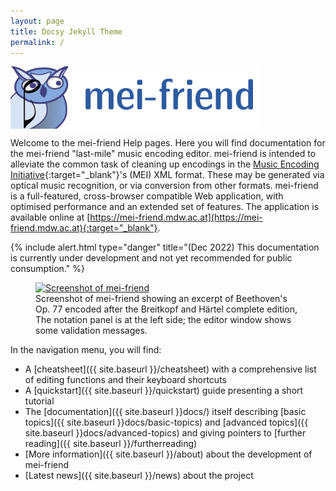 ```yaml
---
layout: page
title: Docsy Jekyll Theme
permalink: /
---
```


<a href="https://mei-friend.mdw.ac.at" target="_blank">
    <img src="assets/img/menu-logo.png" alt="mei-friend logo" width="400px" style="margin:0px; display:block;"/>
</a>

Welcome to the mei-friend Help pages. Here you will find documentation for the mei-friend "last-mile" music encoding editor. 
mei-friend is intended to alleviate the common task of cleaning up encodings in the [Music Encoding Initiative](https://music-encoding.org/){:target="_blank"}'s (MEI) XML format. 
These may be generated via optical music recognition, or via conversion from other formats. mei-friend is a full-featured, cross-browser compatible Web application, with optimised performance and an extended set of features. The application is available online at [https://mei-friend.mdw.ac.at](https://mei-friend.mdw.ac.at){:target="_blank"}.

{% include alert.html type="danger" title="(Dec 2022) This documentation is currently under development and not yet recommended for public consumption." %}

<figure class="figure">
    <a href="https://mei-friend.mdw.ac.at" target="_blank">
        <img class="figure-img" src="{{ site.baseurl }}/assets/img/mei-friend-Op77-middle.png" 
            alt="Screenshot of mei-friend" />
    </a>
    <figcaption class="figure-caption">Screenshot of mei-friend showing an excerpt of Beethoven's Op. 77 encoded after the Breitkopf and Härtel complete edition, The notation panel is at the left side; the editor window shows some validation messages.</figcaption>
</figure>

In the navigation menu, you will find:
- A [cheatsheet]({{ site.baseurl }}/cheatsheet) with a comprehensive list of editing functions and their keyboard shortcuts
- A [quickstart]({{ site.baseurl }}/quickstart) guide presenting a short tutorial 
- The [documentation]({{ site.baseurl }}docs/) itself describing [basic topics]({{ site.baseurl }}docs/basic-topics) and [advanced topics]({{ site.baseurl }}docs/advanced-topics) and giving pointers to [further reading]({{ site.baseurl }}/furtherreading)
- [More information]({{ site.baseurl }}/about) about the development of mei-friend
- [Latest news]({{ site.baseurl }}/news) about the project


